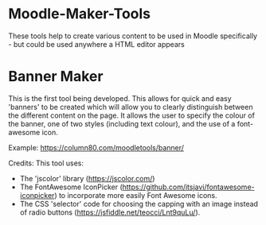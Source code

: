 # Moodle-Maker-Tools
 These tools help to create various content to be used in Moodle specifically - but could be used anywhere a HTML editor appears

# Banner Maker

This is the first tool being developed. This allows for quick and easy 'banners' to be created which will allow you to clearly distinguish between the different content on the page. It allows the user to specify the colour of the banner, one of two styles (including text colour), and the use of a font-awesome icon. 

Example: https://column80.com/moodletools/banner/


Credits:
This tool uses:
- The 'jscolor' library (https://jscolor.com/) 
- The FontAwesome IconPicker (https://github.com/itsjavi/fontawesome-iconpicker) to incorporate more easily Font Awesome icons. 
- The CSS 'selector' code for choosing the capping with an image instead of radio buttons (https://jsfiddle.net/teocci/Lnt9quLu/).
